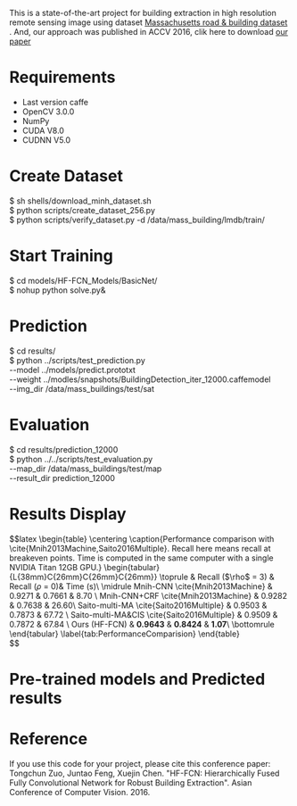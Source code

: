 This is a state-of-the-art project for building extraction in high resolution remote sensing image using dataset [Massachusetts road & building dataset](https://www.cs.toronto.edu/~vmnih/data/) . And, our approach was published in ACCV 2016, clik here to download [our paper](https://github.com/tczuo/HF-FCN-for-Robust-Building-Extraction/blob/master/0663.pdf)

# Requirements
- Last version caffe
- OpenCV 3.0.0
- NumPy
- CUDA V8.0
- CUDNN V5.0

# Create Dataset
$ sh shells/download_minh_dataset.sh  <br />
$ python scripts/create_dataset_256.py  <br />
$ python scripts/verify_dataset.py -d /data/mass_building/lmdb/train/  <br />
  
# Start Training
$ cd models/HF-FCN_Models/BasicNet/  <br />
$ nohup python solve.py&  <br />

# Prediction
$ cd results/   <br />
$ python ../scripts/test_prediction.py   <br />
         --model ../models/predict.prototxt   <br />
	 --weight ../modles/snapshots/BuildingDetection_iter_12000.caffemodel   <br />
	 --img_dir /data/mass_buildings/test/sat   <br />

# Evaluation
$ cd results/prediction_12000   <br />
$ python ../../scripts/test_evaluation.py   <br />
	--map_dir /data/mass_buildings/test/map   <br />
	--result_dir prediction_12000   <br />

# Results Display
$$latex
\begin{table} 
    \centering
	\caption{Performance comparison with \cite{Mnih2013Machine,Saito2016Multiple}. Recall here  means recall at breakeven points. Time is computed in the same computer with a single NVIDIA Titan 12GB GPU.}
	\begin{tabular}{L{38mm}C{26mm}C{26mm}C{26mm}}     
	\toprule
	& Recall ($\rho$ = 3) & Recall ($\rho$ = 0)& Time (s)\\
	\midrule
	Mnih-CNN \cite{Mnih2013Machine} & 0.9271 & 0.7661 & 8.70  \\ 
	Mnih-CNN+CRF \cite{Mnih2013Machine} & 0.9282 & 0.7638 & 26.60\\ 
	Saito-multi-MA \cite{Saito2016Multiple} & 0.9503 & 0.7873 & 67.72 \\
	Saito-multi-MA$\&$CIS \cite{Saito2016Multiple} & 0.9509 & 0.7872 & 67.84 \\
	Ours (HF-FCN) & $\bm{0.9643}$ & $\bm{0.8424}$ & $\bm{1.07}$\\
	\bottomrule
	\end{tabular}
	\label{tab:PerformanceComparision}
	\end{table}  
$$
# Pre-trained models and Predicted results


# Reference
If you use this code for your project, please cite this conference paper:
Tongchun Zuo, Juntao Feng, Xuejin Chen. "HF-FCN: Hierarchically Fused Fully Convolutional Network for Robust Building Extraction". Asian Conference of Computer Vision. 2016. 
